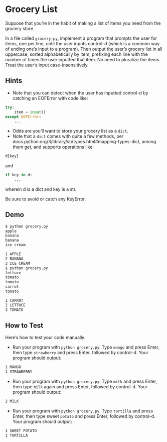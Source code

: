 # Grocery List

Suppose that you’re in the habit of making a list of items you need from the grocery store.

In a file called `grocery.py`, implement a program that prompts the user for items, one per line, until the user inputs control-d (which is a common way of ending one’s input to a program). Then output the user’s grocery list in all uppercase, sorted alphabetically by item, prefixing each line with the number of times the user inputted that item. No need to pluralize the items. Treat the user’s input case-insensitively.

## Hints

- Note that you can detect when the user has inputted control-d by catching an EOFError with code like:

```python
try:
    item = input()
except EOFError:
    ...
```

- Odds are you’ll want to store your grocery list as a `dict`.
- Note that a `dict` comes with quite a few methods, per docs.python.org/3/library/stdtypes.html#mapping-types-dict, among them get, and supports operations like:
  
```python
d[key]
```

and

```python
if key in d:
    ...
```

wherein d is a dict and key is a str.

Be sure to avoid or catch any KeyError.

## Demo

```bash
$ python grocery.py
apple
banana
banana
ice cream

1 APPLE
2 BANANA
3 ICE CREAM
$ python grocery.py
lettuce
tomato
tomato
carrot
tomato

1 CARROT
2 LETTUCE
3 TOMATO
```

## How to Test

Here’s how to test your code manually:

- Run your program with `python grocery.py`. Type `mango` and press Enter, then type `strawberry` and press Enter, followed by control-d. Your program should output:

```bash
1 MANGO
1 STRAWBERRY
```

- Run your program with `python grocery.py`. Type `milk` and press Enter, then type `milk` again and press Enter, followed by control-d. Your program should output:

```bash
2 MILK
```

- Run your program with `python grocery.py`. Type `tortilla` and press Enter, then type sweet `potato` and press Enter, followed by control-d. Your program should output:

```bash
1 SWEET POTATO
1 TORTILLA
```